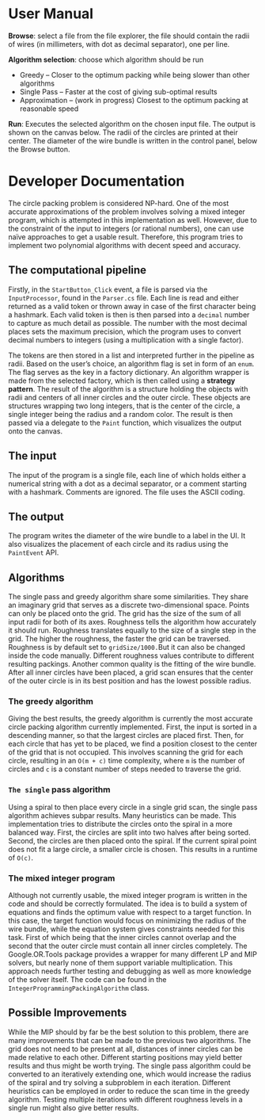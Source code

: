 # User Manual

**Browse**: select a file from the file explorer, the file should contain the radii of wires (in millimeters, with dot as decimal separator), one per line. 

**Algorithm selection**: choose which algorithm should be run 

- Greedy – Closer to the optimum packing while being slower than other algorithms 
- Single Pass – Faster at the cost of giving sub-optimal results 
- Approximation – (work in progress) Closest to the optimum packing at reasonable speed 

**Run**: Executes the selected algorithm on the chosen input file. The output is shown on the canvas below. The radii of the circles are printed at their center. The diameter of  the wire bundle is written in the control panel, below the Browse button. 

 

# Developer Documentation

The circle packing problem is considered NP-hard. One of the most accurate approximations of the problem involves solving a mixed integer program, which is attempted in this implementation as well. However, due to the constraint of the input to integers (or rational numbers), one can use naïve approaches to get a usable result. Therefore, this program tries to implement two polynomial algorithms with decent speed and accuracy.  

## The computational pipeline 

Firstly, in the `StartButton_Click` event, a file is parsed via the `InputProcessor`, found in the `Parser.cs` file. Each line is read and either returned as a valid token or thrown away in case of the first character being a hashmark. Each valid token is then is then parsed into a `decimal` number to capture as much detail as possible. The number with the most decimal places sets the maximum precision, which the program uses to convert decimal numbers to integers (using a multiplication with a single factor). 

The tokens are then stored in a list and interpreted further in the pipeline as radii. Based on the user’s choice, an algorithm flag is set in form of an `enum`. The flag serves as the key in a factory dictionary. An algorithm wrapper is made from the selected factory, which is then called using a **strategy pattern**. The result of the algorithm is a structure holding the objects with radii and centers of all inner circles and the outer circle. These objects are structures wrapping two long integers, that is the center of the circle, a single integer being the radius and a random color. The result is then passed via a delegate to the `Paint` function, which visualizes the output onto the canvas. 

## The input 

The input of the program is a single file, each line of which holds either a numerical string with a dot as a decimal separator, or a comment starting with a hashmark. Comments are ignored. The file uses the ASCII coding. 

## The output 

The program writes the diameter of the wire bundle to a label in the UI. It also visualizes the placement of each circle and its radius using the `PaintEvent` API. 

## Algorithms 

The single pass and greedy algorithm share some similarities. They share an imaginary grid that serves as a discrete two-dimensional space. Points can only be placed onto the grid. The grid has the size of the sum of all input radii for both of its axes. Roughness tells the algorithm how accurately it should run. Roughness translates equally to the size of a single step in the grid. The higher the roughness, the faster the grid can be traversed. Roughness is by default set to `gridSize/1000.`But it can also be changed inside the code manually. Different roughness values contribute to different resulting packings. Another common quality is the fitting of the wire bundle. After all  inner circles have been placed, a grid scan ensures that the center of  the outer circle is in its best position and has the lowest possible radius.
### The greedy algorithm 

Giving the best results, the greedy algorithm is currently the most accurate circle packing algorithm currently implemented. First, the input is sorted in a descending manner, so that the largest circles are placed first. Then, for each circle that has yet to be placed, we find a position closest to the center of the grid that is not occupied. This  involves scanning the grid for each circle, resulting in an `O(m + c)` time complexity, where `m` is the number of circles and `c` is a constant number of steps needed to traverse the grid. 

### `The single` pass algorithm 

Using a spiral to then place every circle in a single grid scan, the single pass algorithm achieves subpar results. Many heuristics can be made. This implementation tries to distribute the circles onto the spiral in a more balanced way. First, the circles are split into two halves after being sorted.  Second, the circles are then placed onto the spiral. If the current  spiral point does not fit a large circle, a smaller circle is chosen. This results in a runtime of `O(c)`. 

### The mixed integer program 

Although not currently usable, the mixed integer program is written in the code and should be correctly formulated. The idea is to build a system of equations and finds the optimum value with respect to a target function. In this case, the target function would focus on minimizing the radius of the wire bundle, while the equation system gives constraints needed for this task. First of which being that the inner  circles cannot overlap and the second that the outer circle must contain all inner circles completely. The Google.OR.Tools package provides a wrapper for many different LP and MIP solvers, but nearly none of them support variable multiplication. This approach needs further testing and debugging as well as more knowledge of the solver itself. The code can be found in the `IntegerProgrammingPackingAlgorithm` class.

## Possible Improvements

While the MIP should by far be the best solution to this problem, there are many improvements that can be made to the previous two algorithms. The grid does not need to be present at all, distances of inner circles can be made relative to each other. Different starting positions may yield better results and thus might be worth trying. The single pass algorithm could be converted to an iteratively extending one, which would increase the radius of the spiral and try solving a subproblem in each iteration. Different heuristics can be employed in order to reduce the scan time in the greedy algorithm. Testing multiple iterations with different roughness levels in a single run might also give better results.